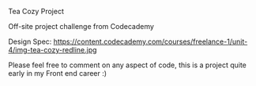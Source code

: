Tea Cozy Project

Off-site project challenge from Codecademy

Design Spec:
https://content.codecademy.com/courses/freelance-1/unit-4/img-tea-cozy-redline.jpg


Please feel free to comment on any aspect of code, this is a project quite early in my Front end career :)
